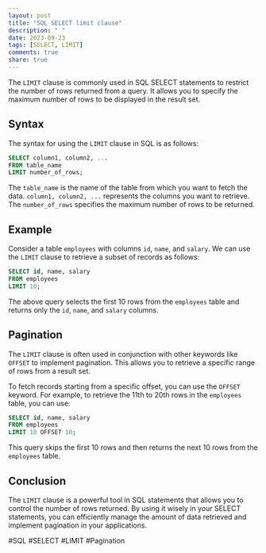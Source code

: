 ```yaml
---
layout: post
title: "SQL SELECT limit clause"
description: " "
date: 2023-09-23
tags: [SELECT, LIMIT]
comments: true
share: true
---
```

 
The `LIMIT` clause is commonly used in SQL SELECT statements to restrict the number of rows returned from a query. It allows you to specify the maximum number of rows to be displayed in the result set.

## Syntax

The syntax for using the `LIMIT` clause in SQL is as follows:

```sql
SELECT column1, column2, ...
FROM table_name
LIMIT number_of_rows;
```

The `table_name` is the name of the table from which you want to fetch the data. `column1, column2, ...` represents the columns you want to retrieve. The `number_of_rows` specifies the maximum number of rows to be returned.

## Example

Consider a table `employees` with columns `id`, `name`, and `salary`. We can use the `LIMIT` clause to retrieve a subset of records as follows:

```sql
SELECT id, name, salary
FROM employees
LIMIT 10;
```

The above query selects the first 10 rows from the `employees` table and returns only the `id`, `name`, and `salary` columns.

## Pagination

The `LIMIT` clause is often used in conjunction with other keywords like `OFFSET` to implement pagination. This allows you to retrieve a specific range of rows from a result set.

To fetch records starting from a specific offset, you can use the `OFFSET` keyword. For example, to retrieve the 11th to 20th rows in the `employees` table, you can use:

```sql
SELECT id, name, salary
FROM employees
LIMIT 10 OFFSET 10;
```

This query skips the first 10 rows and then returns the next 10 rows from the `employees` table.

## Conclusion

The `LIMIT` clause is a powerful tool in SQL statements that allows you to control the number of rows returned. By using it wisely in your SELECT statements, you can efficiently manage the amount of data retrieved and implement pagination in your applications.

#SQL #SELECT #LIMIT #Pagination